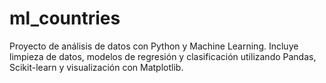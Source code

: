 # ml_countries
Proyecto de análisis de datos con Python y Machine Learning. Incluye limpieza de datos, modelos de regresión y clasificación utilizando Pandas, Scikit-learn y visualización con Matplotlib.

